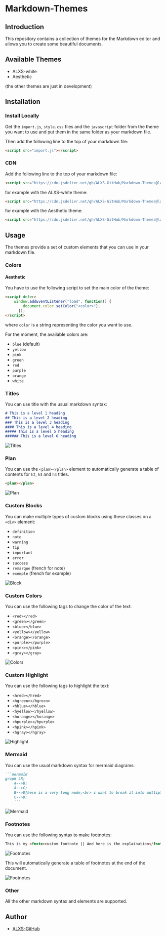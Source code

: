 # Markdown-Themes

## Introduction

This repository contains a collection of themes for the Markdown editor and allows you to create some beautiful documents.

## Available Themes

- ALXS-white
- Aesthetic

(the other themes are just in development)

## Installation

### Install Locally

Get the `import.js`, `style.css`  files and the `javascript` folder from the theme you want to use and put them in the same folder as your markdown file.

Then add the following line to the top of your markdown file:

```md
<script src="import.js"></script>
```

### CDN

Add the following line to the top of your markdown file:

```md
<script src="https://cdn.jsdelivr.net/gh/ALXS-GitHub/Markdown-Themes@latest/<THEME>/cdnimport.js"></script>
```

for example with the ALXS-white theme:

```md
<script src="https://cdn.jsdelivr.net/gh/ALXS-GitHub/Markdown-Themes@latest/ALXS-white/cdnimport.js"></script>
```

for example with the Aesthetic theme:

```md
<script src="https://cdn.jsdelivr.net/gh/ALXS-GitHub/Markdown-Themes@latest/Aesthetic/cdnimport.js"></script>
```

## Usage

The themes provide a set of custom elements that you can use in your markdown file.

### Colors

#### Aesthetic

You have to use the following script to set the main color of the theme:

```html
<script defer>
	window.addEventListener("load", function() {
        document.color.setColor("<color>");
      });
</script>
```

where `color` is a string representing the color you want to use.

For the moment, the available colors are:
- `blue` (default)
- `yellow`
- `pink`
- `green`
- `red`
- `purple`
- `orange`
- `white`

### Titles

You can use title with the usual markdown syntax:

```md
# This is a level 1 heading
## This is a level 2 heading
### This is a level 3 heading
#### This is a level 4 heading
##### This is a level 5 heading
###### This is a level 6 heading
```

![Titles](images/titles.png)

### Plan

You can use the `<plan></plan>` element to automatically generate a table of contents for `h2`, `h3` and `h4` titles.

```md
<plan></plan>
```

![Plan](images/plan.png)

### Custom Blocks

You can make multiple types of custom blocks using these classes on a `<div>` element:

- `definition`
- `note`
- `warning`
- `tip`
- `important`
- `error`
- `success`
- `remarque` (french for note)
- `exemple` (french for example)

![Block](images/blocks.png)

### Custom Colors

You can use the following tags to change the color of the text:

- `<red></red>`
- `<green></green>`
- `<blue></blue>`
- `<yellow></yellow>`
- `<orange></orange>`
- `<purple></purple>`
- `<pink></pink>`
- `<gray></gray>`

![Colors](images/colors.png)

### Custom Highlight

You can use the following tags to highlight the text:

- `<hred></hred>`
- `<hgreen></hgreen>`
- `<hblue></hblue>`
- `<hyellow></hyellow>`
- `<horange></horange>`
- `<hpurple></hpurple>`
- `<hpink></hpink>`
- `<hgray></hgray>`

![Highlight](images/highlight.png)

### Mermaid

You can use the usual markdown syntax for mermaid diagrams:

```md
```mermaid
graph LR;
    A-->B;
    A-->C;
    B-->D[here is a very long node,<br> i want to break it into multiple lines];
    C-->D;
    ``` 
```

![Mermaid](images/mermaid.png)

### Footnotes

You can use the following syntax to make footnotes:

```md
This is my <fnote>custom footnote || And here is the explaination</fnote>
```

![Footnotes](images/footnotes1.png)

This will automatically generate a table of footnotes at the end of the document.

![Footnotes](images/footnotes2.png)


### Other

All the other markdown syntax and elements are supported.

## Author

- [ALXS-GitHub](https://github.com/ALXS-GitHub)
